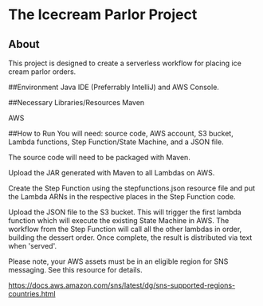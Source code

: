 # The Icecream Parlor Project

## About
This project is designed to create a serverless workflow for placing ice cream parlor orders.

##Environment
Java IDE (Preferrably IntelliJ) and AWS Console.

##Necessary Libraries/Resources
Maven

AWS

##How to Run
You will need: source code, AWS account, S3 bucket, Lambda functions, Step Function/State Machine,
and a JSON file.

The source code will need to be packaged with Maven.

Upload the JAR generated with Maven to all Lambdas on AWS.

Create the Step Function using the stepfunctions.json resource file and put the Lambda ARNs in the
respective places in the Step Function code.

Upload the JSON file to the S3 bucket. This will trigger the first lambda function which will execute
the existing State Machine in AWS. The workflow from the Step Function will call all the other lambdas
in order, building the dessert order. Once complete, the result is distributed via text when 'served'.

Please note, your AWS assets must be in an eligible region for SNS messaging. See this resource
for details.

https://docs.aws.amazon.com/sns/latest/dg/sns-supported-regions-countries.html